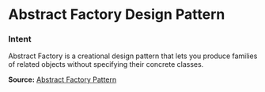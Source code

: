 # Abstract Factory Design Pattern

### Intent
Abstract Factory is a creational design pattern that lets you produce families of related objects without specifying their concrete classes.

**Source:** [Abstract Factory Pattern](https://refactoring.guru/design-patterns/abstract-factory)